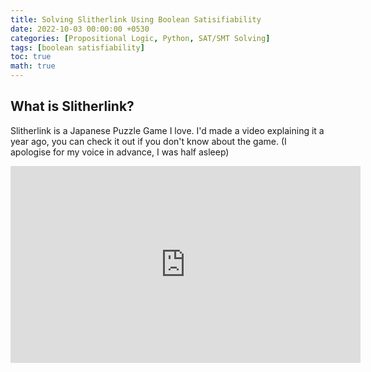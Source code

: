 ```yaml
---
title: Solving Slitherlink Using Boolean Satisifiability
date: 2022-10-03 00:00:00 +0530
categories: [Propositional Logic, Python, SAT/SMT Solving]
tags: [boolean satisfiability]
toc: true
math: true
---
```


## What is Slitherlink?

Slitherlink is a Japanese Puzzle Game I love. I'd made a video explaining it a year ago, you can check it out if you don't know about the game. (I apologise for my voice in advance, I was half asleep)

<iframe width="560" height="315" src="https://www.youtube.com/embed/EMuvNXjdWEE" title="YouTube video player" frameborder="0" allow="accelerometer; autoplay; clipboard-write; encrypted-media; gyroscope; picture-in-picture" allowfullscreen></iframe>
